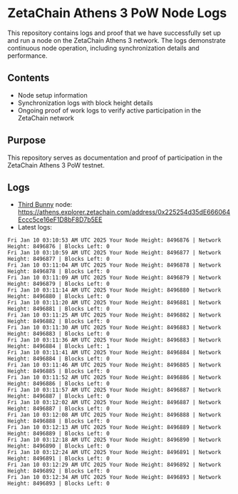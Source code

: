 # ZetaChain Athens 3 PoW Node Logs
This repository contains logs and proof that we have successfully set up and run a node on the ZetaChain Athens 3 network. The logs demonstrate continuous node operation, including synchronization details and performance.

## Contents
- Node setup information
- Synchronization logs with block height details
- Ongoing proof of work logs to verify active participation in the ZetaChain network

## Purpose
This repository serves as documentation and proof of participation in the ZetaChain Athens 3 PoW testnet.

## Logs

- [Third Bunny](https://thirdbunny.xyz/) node: https://athens.explorer.zetachain.com/address/0x225254d35dE666064Eccc5ce16eF1D8bF8D7b5EE
- Latest logs:
```
Fri Jan 10 03:10:53 AM UTC 2025 Your Node Height: 8496876 | Network Height: 8496876 | Blocks Left: 0
Fri Jan 10 03:10:59 AM UTC 2025 Your Node Height: 8496877 | Network Height: 8496877 | Blocks Left: 0
Fri Jan 10 03:11:04 AM UTC 2025 Your Node Height: 8496878 | Network Height: 8496878 | Blocks Left: 0
Fri Jan 10 03:11:09 AM UTC 2025 Your Node Height: 8496879 | Network Height: 8496879 | Blocks Left: 0
Fri Jan 10 03:11:14 AM UTC 2025 Your Node Height: 8496880 | Network Height: 8496880 | Blocks Left: 0
Fri Jan 10 03:11:20 AM UTC 2025 Your Node Height: 8496881 | Network Height: 8496881 | Blocks Left: 0
Fri Jan 10 03:11:25 AM UTC 2025 Your Node Height: 8496882 | Network Height: 8496882 | Blocks Left: 0
Fri Jan 10 03:11:30 AM UTC 2025 Your Node Height: 8496883 | Network Height: 8496883 | Blocks Left: 0
Fri Jan 10 03:11:36 AM UTC 2025 Your Node Height: 8496883 | Network Height: 8496884 | Blocks Left: 1
Fri Jan 10 03:11:41 AM UTC 2025 Your Node Height: 8496884 | Network Height: 8496884 | Blocks Left: 0
Fri Jan 10 03:11:46 AM UTC 2025 Your Node Height: 8496885 | Network Height: 8496885 | Blocks Left: 0
Fri Jan 10 03:11:52 AM UTC 2025 Your Node Height: 8496886 | Network Height: 8496886 | Blocks Left: 0
Fri Jan 10 03:11:57 AM UTC 2025 Your Node Height: 8496887 | Network Height: 8496887 | Blocks Left: 0
Fri Jan 10 03:12:02 AM UTC 2025 Your Node Height: 8496887 | Network Height: 8496887 | Blocks Left: 0
Fri Jan 10 03:12:08 AM UTC 2025 Your Node Height: 8496888 | Network Height: 8496888 | Blocks Left: 0
Fri Jan 10 03:12:13 AM UTC 2025 Your Node Height: 8496889 | Network Height: 8496889 | Blocks Left: 0
Fri Jan 10 03:12:18 AM UTC 2025 Your Node Height: 8496890 | Network Height: 8496890 | Blocks Left: 0
Fri Jan 10 03:12:24 AM UTC 2025 Your Node Height: 8496891 | Network Height: 8496891 | Blocks Left: 0
Fri Jan 10 03:12:29 AM UTC 2025 Your Node Height: 8496892 | Network Height: 8496892 | Blocks Left: 0
Fri Jan 10 03:12:34 AM UTC 2025 Your Node Height: 8496893 | Network Height: 8496893 | Blocks Left: 0
```
